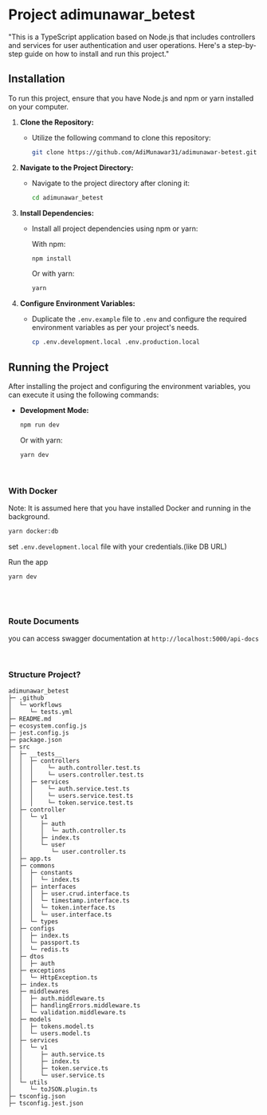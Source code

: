 # Project adimunawar_betest

"This is a TypeScript application based on Node.js that includes controllers and services for user authentication and user operations. Here's a step-by-step guide on how to install and run this project."

## Installation

To run this project, ensure that you have Node.js and npm or yarn installed on your computer.

1. **Clone the Repository:**

   - Utilize the following command to clone this repository:

     ```bash
     git clone https://github.com/AdiMunawar31/adimunawar-betest.git
     ```

2. **Navigate to the Project Directory:**

   - Navigate to the project directory after cloning it:

     ```bash
     cd adimunawar_betest
     ```

3. **Install Dependencies:**

   - Install all project dependencies using npm or yarn:

     With npm:

     ```bash
     npm install
     ```

     Or with yarn:

     ```bash
     yarn
     ```

4. **Configure Environment Variables:**

   - Duplicate the `.env.example` file to `.env` and configure the required environment variables as per your project's needs.

     ```bash
     cp .env.development.local .env.production.local
     ```

## Running the Project

After installing the project and configuring the environment variables, you can execute it using the following commands:

- **Development Mode:**

  ```bash
  npm run dev
  ```

  Or with yarn:

  ```bash
  yarn dev
  ```

<br />

### With Docker

Note: It is assumed here that you have installed Docker and running in the background.

```bash
yarn docker:db
```

set `.env.development.local` file with your credentials.(like DB URL)

Run the app

```bash
yarn dev
```

<br />
<br />

### Route Documents

you can access swagger documentation at `http://localhost:5000/api-docs`

<br>

### Structure Project?

```
adimunawar_betest
├─ .github
│  └─ workflows
│     └─ tests.yml
├─ README.md
├─ ecosystem.config.js
├─ jest.config.js
├─ package.json
├─ src
│  ├─ __tests__
│  │  ├─ controllers
│  │  │    └─ auth.controller.test.ts
│  │  │    └─ users.controller.test.ts
│  │  ├─ services
│  │  │    └─ auth.service.test.ts
│  │  │    └─ users.service.test.ts
│  │  │    └─ token.service.test.ts
│  ├─ controller
│  │  └─ v1
│  │     ├─ auth
│  │     │  └─ auth.controller.ts
│  │     ├─ index.ts
│  │     └─ user
│  │        └─ user.controller.ts
│  ├─ app.ts
│  ├─ commons
│  │  ├─ constants
│  │  │  └─ index.ts
│  │  ├─ interfaces
│  │  │  ├─ user.crud.interface.ts
│  │  │  └─ timestamp.interface.ts
│  │  │  └─ token.interface.ts
│  │  │  └─ user.interface.ts
│  │  └─ types
│  ├─ configs
│  │  ├─ index.ts
│  │  └─ passport.ts
│  │  └─ redis.ts
│  ├─ dtos
│  │  ├─ auth
│  ├─ exceptions
│  │  └─ HttpException.ts
│  ├─ index.ts
│  ├─ middlewares
│  │  ├─ auth.middleware.ts
│  │  ├─ handlingErrors.middleware.ts
│  │  └─ validation.middleware.ts
│  ├─ models
│  │  ├─ tokens.model.ts
│  │  └─ users.model.ts
│  ├─ services
│  │  └─ v1
│  │     ├─ auth.service.ts
│  │     ├─ index.ts
│  │     ├─ token.service.ts
│  │     └─ user.service.ts
│  └─ utils
│     └─ toJSON.plugin.ts
├─ tsconfig.json
├─ tsconfig.jest.json
```
